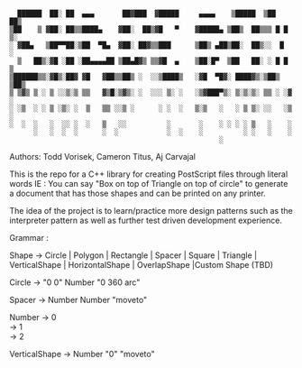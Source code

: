 ```

  ██████  ██░ ██  ▄▄▄       ██▓███  ▓█████     ▄▄▄▄    ▒█████  ▒██   ██▒
▒██    ▒ ▓██░ ██▒▒████▄    ▓██░  ██▒▓█   ▀    ▓█████▄ ▒██▒  ██▒▒▒ █ █ ▒░
░ ▓██▄   ▒██▀▀██░▒██  ▀█▄  ▓██░ ██▓▒▒███      ▒██▒ ▄██▒██░  ██▒░░  █   ░
  ▒   ██▒░▓█ ░██ ░██▄▄▄▄██ ▒██▄█▓▒ ▒▒▓█  ▄    ▒██░█▀  ▒██   ██░ ░ █ █ ▒ 
▒██████▒▒░▓█▒░██▓ ▓█   ▓██▒▒██▒ ░  ░░▒████▒   ░▓█  ▀█▓░ ████▓▒░▒██▒ ▒██▒
▒ ▒▓▒ ▒ ░ ▒ ░░▒░▒ ▒▒   ▓▒█░▒▓▒░ ░  ░░░ ▒░ ░   ░▒▓███▀▒░ ▒░▒░▒░ ▒▒ ░ ░▓ ░
░ ░▒  ░ ░ ▒ ░▒░ ░  ▒   ▒▒ ░░▒ ░      ░ ░  ░   ▒░▒   ░   ░ ▒ ▒░ ░░   ░▒ ░
░  ░  ░   ░  ░░ ░  ░   ▒   ░░          ░       ░    ░ ░ ░ ░ ▒   ░    ░  
      ░   ░  ░  ░      ░  ░            ░  ░    ░          ░ ░   ░    ░  
                                                    ░                   

```

Authors: Todd Vorisek, Cameron Titus, Aj Carvajal

This is the repo for a C++ library for creating PostScript files through literal words 
IE : You can say "Box on top of Triangle on top of circle" to generate a document that has those shapes and can be printed on any printer.

The idea of the project is to learn/practice more design patterns such as the interpreter pattern as well as further test driven development experience.


Grammar :

Shape -> Circle | Polygon | Rectangle | Spacer | Square | Triangle | VerticalShape | HorizontalShape | OverlapShape |Custom Shape (TBD) 
 
Circle -> "0 0" Number "0 360 arc"
 
Spacer -> Number Number "moveto"

Number  -> 0  
        -> 1  
        -> 2 
        
VerticalShape -> Number "0" "moveto"

